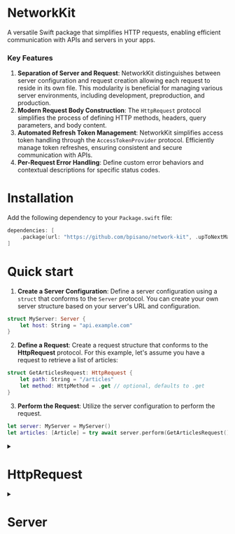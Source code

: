 # NetworkKit

A versatile Swift package that simplifies HTTP requests, enabling efficient communication with APIs and servers in your apps.

### Key Features

1. **Separation of Server and Request**: NetworkKit distinguishes between server configuration and request creation allowing each request to reside in its own file. This modularity is beneficial for managing various server environments, including development, preproduction, and production.
2. **Modern Request Body Construction**: The `HttpRequest` protocol simplifies the process of defining HTTP methods, headers, query parameters, and body content.
3. **Automated Refresh Token Management**: NetworkKit simplifies access token handling through the `AccessTokenProvider` protocol. Efficiently manage token refreshes, ensuring consistent and secure communication with APIs.
4. **Per-Request Error Handling**: Define custom error behaviors and contextual descriptions for specific status codes.

# Installation

Add the following dependency to your `Package.swift` file:

```swift
dependencies: [
    .package(url: "https://github.com/bpisano/network-kit", .upToNextMajor(from: "0.1.0"))
]
```

# Quick start

1. **Create a Server Configuration**: Define a server configuration using a `struct` that conforms to the `Server` protocol. You can create your own server structure based on your server's URL and configuration.

```swift
struct MyServer: Server {
    let host: String = "api.example.com"
}
```

2. **Define a Request**: Create a request structure that conforms to the **HttpRequest** protocol. For this example, let's assume you have a request to retrieve a list of articles:

```swift
struct GetArticlesRequest: HttpRequest {
    let path: String = "/articles"
    let method: HttpMethod = .get // optional, defaults to .get
}
```

3. **Perform the Request**: Utilize the server configuration to perform the request.

```swift
let server: MyServer = MyServer()
let articles: [Article] = try await server.perform(GetArticlesRequest())
```

<details>
<summary><h1>HttpRequest</h1></summary>

To define a custom HTTP request, you need to create a structure that conforms to the `HttpRequest` protocol. This protocol defines the properties and methods required to construct a complete HTTP request. Here's a breakdown of the key components you can customize:

| Parameter         | Description                                                                       |
|-------------------|-----------------------------------------------------------------------------------|
| `path`            | URL path of the request (excluding base server URL)                              |
| `method`          | HTTP method to be used for the request (e.g., GET, POST, PUT, DELETE)            |
| `headers`         | Additional headers required for the request                                      |
| `queryParameters` | Query parameters to include in the URL                                           |
| `body`            | Body of the request (can be customized based on data format)                     |
| `jsonEncoder`     | JSON encoder to use for encoding the request's body data                         |
| `successStatusCodes` | Array of status codes interpreted as successful responses                      |
| `timeout`         | Maximum time interval for waiting for a response                                 |
| `cachePolicy`     | Caching behavior for the request                                                |

## Headers

To include custom headers in your request, use the `headers` property within a structure that conforms to the `HttpRequest` protocol. This property enables you to specify one or more headers, enriching the context and behavior of your request.

Consider the following example of a request to retrieve user data while including custom headers:

```swift
struct GetUserRequest: HttpRequest {
    let path: String = "/user"

    var headers: HttpHeaders? {
        HttpHeader("Language", value: "fr-FR")
        HttpHeader("Client-Version", value: "2.0")
    }
}
```

The `@HttpHeadersBuilder` result builder streamlines the process of combining multiple headers within the headers property.

## Query parameters

To include query parameters in your request, use the `queryParameters` property within a structure that conforms to the `HttpRequest` protocol. This property allows you to specify one or more query parameters, enhancing the specificity and context of your request.

For example, consider the following request to retrieve user data by providing an `id` parameter:

```swift
struct GetUserRequest: HttpRequest {
    let path: String = "/user"

    private let id: String

    init(id: String) {
        self.id = id
    }

    var queryParameters: HttpQueryParameters? {
        HttpQueryParameter("id", value: id)
    }
}
```

You can also combine multiple query parameters by taking advantage of the `@HttpQueryParametersBuilder`.

```swift
struct GetPostsRequest: HttpRequest {
    let path: String = "/posts"

    var queryParameters: HttpQueryParameters? {
        HttpQueryParameter("category", value: "technology")
        HttpQueryParameter("author", value: "john_doe")
        HttpQueryParameter("limit", value: "10")
    }
}
```

## Body

### Sending Data in the Request Body

#### Dictionary

You can use a dictionary to represent the request body as its conforms to the `HttpBody` protocol.

```swift
struct LoginRequest: HttpRequest {
    let path: String = "/login"
    let method: HttpMethod = .post

    private let login: String
    private let password: String

    init(
        login: String,
        password: String
    ) {
        self.login = login
        self.password = password
    }

    var body: some HttpBody {
        [
            "login": login,
            "password": password
        ]
    }
}
```

#### Using the Encode Struct

For more complex data structures, you can use the `Encode` struct to encode objects conforming to the `Encodable` protocol into the request body.

```swift
struct CreateUserRequest: HttpRequest {
    let path: String = "/user"
    let method: HttpMethod = .post

    private let user: User

    init(user: User) {
        self.user = user
    }

    var body: some HttpBody {
        Encode(user)
    }
}
```

#### Using the Raw Struct for Raw Data

To send raw data, such as binary or custom formats, you can use the `Raw` struct. This allows you to pass raw data directly as the request body.

```swift
struct UploadDataRequest: HttpRequest {
    let path: String = "/data"
    let method: HttpMethod = .post

    private let data: Data

    init(data: Data) {
        self.data = data
    }

    var body: some HttpBody {
        Raw(data)
    }
}
```

### Uploading Files with Multipart Form

For uploading files and text data, NetworkKit provides the `MultipartForm` structure, which handles creating the correct headers and formatting the data for multipart form requests. You can conveniently combine multiple fields within the `MultipartForm` since it uses the `@resultBuilder` Swift property.

#### Uploading Data Field

For sending binary data, you can use the `DataField` structure. This allows you to include raw data in the request body.

```swift
struct PostImageRequest: HttpRequest {
    let path: String = "/image"
    let method: HttpMethod = .post

    private let imageData: Data

    init(imageData: Data) {
        self.imageData = imageData
    }

    var body: some HttpBody {
        MultipartForm {
            DataField(
                named: "image",
                data: imageData,
                mimeType: .jpegImage,
                fileName: "image"
            )
        }
    }
}
```

#### Uploading Text Field

For sending plain text data, you can use the `TextField` structure. This allows you to include text data in the request body.

```swift
struct UpdateProfileRequest: HttpRequest {
    let path: String = "/profile"
    let method: HttpMethod = .post

    private let bio: String

    init(bio: String) {
        self.bio = bio
    }

    var body: some HttpBody {
        MultipartForm {
            TextField(named: "bio", value: bio)
        }
    }
}
```

## Error Handling

When a request encounters an HTTP response with a non-successful status code, NetworkKit provides the flexibility to define how the package should handle the error. To customize this behavior, override the `failureBehavior(for:)` method in your request structure that conforms to the `HttpRequest` protocol. This method takes the status code as a parameter and returns an instance of `RequestFailureBehavior` that indicates how the error should be handled.

For instance, consider the following example where you want to provide a custom error type with a detailed description for a specific status code:

```swift
struct GetBookRequest: HttpRequest {
    let path: String = "/books"

    private let bookID: String

    init(bookID: String) {
        self.bookID = bookID
    }

    var queryParameters: HttpQueryParameters? {
        HttpQueryParameter("id", value: bookID)
    }

    func failureBehavior(for statusCode: Int) -> RequestFailureBehavior {
        switch statusCode {
        case 404:
            return .throwError(RequestError.bookNotFound(bookID: bookID))
        default:
            return .default
        }
    }
}

extension GetBookRequest {
    enum RequestError: Error, LocalizedError {
        case bookNotFound(bookID: String)

        var errorDescription: String? {
            switch self {
            case .bookNotFound(let bookID):
                return "Book with ID \(bookID) not found."
            }
        }
    }
}
```

In this example, the `GetBookRequest` structure defines a custom error enum `RequestError` for the 404 status code. The `failureBehavior(for:)` method returns `.throwError(RequestError.bookNotFound(bookID: bookID))` for the specified status code, causing the package to throw the custom error enum with its detailed description, including the book ID.

</details>

<details>
<summary><h1>Server</h1></summary>

NetworkKit allows you to configure server settings separately from request creation, promoting scalability and ease of maintenance. This separation enables you to create multiple server configurations, each handling specific requests or targeting different server environments, such as development, preproduction, and production.

## Defining a Server

To configure a server, create a structure that conforms to the `Server` protocol. This structure defines properties such as the server's scheme, host, port, and an optional `AccessTokenProvider` for managing access tokens and their automatic refreshing.

Here's an example of defining a server configuration:

```swift
struct MyServer: Server {
    let scheme: String = "https"
    let host: String = "api.myserver.com"
    let port: Int? = nil
    let accessTokenProvider: AccessTokenProvider?

    init(accessTokenProvider: AccessTokenProvider? = nil) {
        self.accessTokenProvider = accessTokenProvider
    }
}
```

In this example, the `MyServer` structure specifies the server's scheme, host, and an optional access token provider for managing access tokens.

## Server Configuration Properties

When configuring a server using NetworkKit, you have the following properties that can be customized:

| Property                 | Description                                                                     |
|--------------------------|---------------------------------------------------------------------------------|
| `scheme`                 | The scheme of the server (e.g., "http" or "https")                              |
| `host`                   | The base URL of the server (e.g., "api.example.com")                           |
| `port`                   | The port number for the server (optional)                                      |
| `accessTokenProvider`    | An object responsible for managing access tokens and their automatic refreshing |
| `decoder`                | The decoder used for parsing data responses                                     |

## Performing Requests

NetworkKit provides several methods to perform HTTP requests using the configured server. Each method caters to different scenarios, such as retrieving decoded data, fetching raw data, or simply executing a request.

### Perform and Decode

The `perform` method is used when you want to retrieve and decode data from the server's response. This method takes an `HttpRequest` instance as its parameter and returns a decoded object of the specified type.

```swift
let server = MyServer()
let getUserRequest = GetUserRequest(id: "123")
let user: User = try await server.perform(getUserRequest)
```

### Perform Raw

The `performRaw` method is suitable when you want to fetch the raw data of the response without decoding it. This can be useful when you need to access the raw data for purposes such as file downloads.

```swift
let server = MyServer()
let getImageRequest = GetImageRequest(imageID: "456")
let imageData: Data = try await server.performRaw(getImageRequest)
```

### Perform Request

If you only want to execute a request without requiring any response data or raw data retrieval, you can use the `perform` method without specifying a return type.

```swift
let server = MyServer()
let deletePostRequest = DeletePostRequest(postID: "789")
try await server.perform(deletePostRequest)
```

</details>
